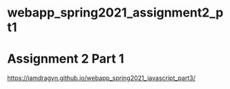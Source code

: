 # webapp_spring2021_assignment2_pt1
# Assignment 2 Part 1

https://iamdragyn.github.io/webapp_spring2021_javascript_part3/
